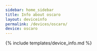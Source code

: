 ```yaml
---
sidebar: home_sidebar
title: Info about oscaro
layout: deviceinfo
permalink: /devices/oscaro/
device: oscaro
---
```

{% include templates/device_info.md %}
